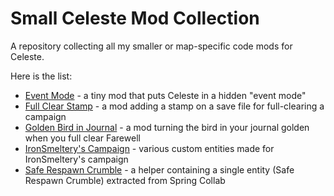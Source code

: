 # Small Celeste Mod Collection

A repository collecting all my smaller or map-specific code mods for Celeste.

Here is the list:
- [Event Mode](https://gamebanana.com/mods/53674) - a tiny mod that puts Celeste in a hidden "event mode"
- [Full Clear Stamp](https://gamebanana.com/mods/34279) - a mod adding a stamp on a save file for full-clearing a campaign
- [Golden Bird in Journal](https://gamebanana.com/mods/53662) - a mod turning the bird in your journal golden when you full clear Farewell
- [IronSmeltery's Campaign](https://gamebanana.com/mods/150697) - various custom entities made for IronSmeltery's campaign
- [Safe Respawn Crumble](https://gamebanana.com/mods/53746) - a helper containing a single entity (Safe Respawn Crumble) extracted from Spring Collab